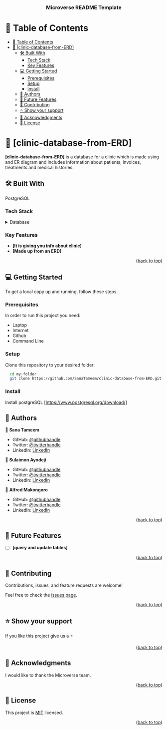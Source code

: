 <a name="readme-top"></a>

<div align="center">

  <h3><b>Microverse README Template</b></h3>

</div>

<!-- TABLE OF CONTENTS -->

# 📗 Table of Contents

- [📗 Table of Contents](#-table-of-contents)
- [📖 \[clinic-database-from-ERD\] ](#-clinic-database-from-erd-)
  - [🛠 Built With ](#-built-with-)
    - [Tech Stack ](#tech-stack-)
    - [Key Features ](#key-features-)
  - [💻 Getting Started ](#-getting-started-)
    - [Prerequisites](#prerequisites)
    - [Setup](#setup)
    - [Install](#install)
  - [👥 Authors ](#-authors-)
  - [🔭 Future Features ](#-future-features-)
  - [🤝 Contributing ](#-contributing-)
  - [⭐️ Show your support ](#️-show-your-support-)
  - [🙏 Acknowledgments ](#-acknowledgments-)
  - [📝 License ](#-license-)

<!-- PROJECT DESCRIPTION -->

# 📖 [clinic-database-from-ERD] <a name="about-project"></a>

**[clinic-database-from-ERD]** is a database for a clinic which is made using and ER diagram and includes information about patients, invoices, treatments and medical histories.

## 🛠 Built With <a name="built-with"></a>
PostgreSQL

### Tech Stack <a name="tech-stack"></a>

<details>
<summary>Database</summary>
  <ul>
    <li><a href="https://www.postgresql.org/">PostgreSQL</a></li>
  </ul>
</details>

<!-- Features -->

### Key Features <a name="key-features"></a>

- **[It is giving you info about clinic]**
- **[Made up from an ERD]**

<p align="right">(<a href="#readme-top">back to top</a>)</p>

<!-- GETTING STARTED -->

## 💻 Getting Started <a name="getting-started"></a>

To get a local copy up and running, follow these steps.

### Prerequisites

In order to run this project you need:

- Laptop
- Internet
- Github
- Command Line
  
### Setup

Clone this repository to your desired folder:

```sh
  cd my-folder
  git clone https://github.com/SanaTameem/clinic-database-from-ERD.git
```

### Install

Install postgreSQL [https://www.postgresql.org/download/]

<!-- AUTHORS -->

## 👥 Authors <a name="authors"></a>

👤 **Sana Tameem**

- GitHub: [@githubhandle](https://github.com/SanaTameem)
- Twitter: [@twitterhandle](https://twitter.com/sana_tameem)
- LinkedIn: [LinkedIn](https://www.linkedin.com/in/sana-tameem/)

👤 **Sulaimon Ayodeji**

- GitHub: [@githubhandle](https://github.com/sulaimonaa)
- Twitter: [@twitterhandle](https://twitter.com/Ayodej007)
- LinkedIn: [LinkedIn](https://www.linkedin.com/in/sulaimonaa/)

👤 **Alfred Makongoro**

- GitHub: [@githubhandle](https://github.com/badger-99)
- Twitter: [@twitterhandle](https://twitter.com/AlfredMkg)
- LinkedIn: [LinkedIn](https://www.linkedin.com/in/alfredmkg)

<p align="right">(<a href="#readme-top">back to top</a>)</p>

<!-- FUTURE FEATURES -->

## 🔭 Future Features <a name="future-features"></a>

- [ ] **[query and update tables]**

<p align="right">(<a href="#readme-top">back to top</a>)</p>

<!-- CONTRIBUTING -->

## 🤝 Contributing <a name="contributing"></a>

Contributions, issues, and feature requests are welcome!

Feel free to check the [issues page](https://github.com/SanaTameem/clinic-database-from-ERD/issues).

<p align="right">(<a href="#readme-top">back to top</a>)</p>

<!-- SUPPORT -->

## ⭐️ Show your support <a name="support"></a>

If you like this project give us a ⭐️

<p align="right">(<a href="#readme-top">back to top</a>)</p>

<!-- ACKNOWLEDGEMENTS -->

## 🙏 Acknowledgments <a name="acknowledgements"></a>

I would like to thank the Microverse team.

<p align="right">(<a href="#readme-top">back to top</a>)</p>

<!-- LICENSE -->

## 📝 License <a name="license"></a>

This project is [MIT](https://github.com/SanaTameem/clinic-database-from-ERD/blob/dev/MIT.md) licensed.

<p align="right">(<a href="#readme-top">back to top</a>)</p>
